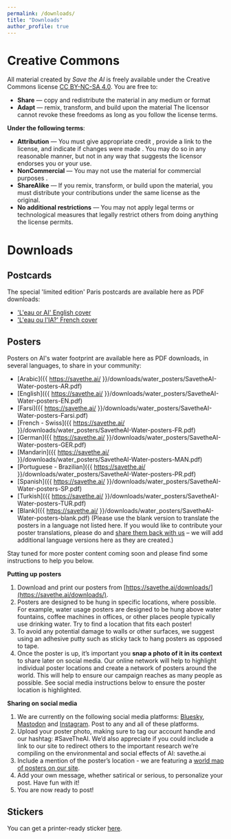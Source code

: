 ```yaml
---
permalink: /downloads/
title: "Downloads"
author_profile: true
---
```


# Creative Commons 

All material created by _Save the AI_ is freely available under the Creative Commons license [CC BY-NC-SA 4.0](https://creativecommons.org/licenses/by-nc-sa/4.0/).
You are free to:
- **Share** — copy and redistribute the material in any medium or format
- **Adapt** — remix, transform, and build upon the material
The licensor cannot revoke these freedoms as long as you follow the license terms.

**Under the following terms**:

- **Attribution** — You must give appropriate credit , provide a link to the license, and indicate if changes were made . You may do so in any reasonable manner, but not in any way that suggests the licensor endorses you or your use.
- **NonCommercial** — You may not use the material for commercial purposes .
- **ShareAlike** — If you remix, transform, or build upon the material, you must distribute your contributions under the same license as the original.
- **No additional restrictions** — You may not apply legal terms or technological measures that legally restrict others from doing anything the license permits.

# Downloads

## Postcards
The special 'limited edition' Paris postcards are available here as PDF downloads:
- ['L'eau or AI' English cover](https://github.com/user-attachments/files/18727189/SavetheAI-postcard-v1.5b.pdf)
- ['L'eau ou l'IA?' French cover](https://github.com/user-attachments/files/18727201/SavetheAI-postcard-v1.5a.pdf)


## Posters
Posters on AI's water footprint are available here as PDF downloads, in several languages, to share in your community:
- [Arabic]({{ https://savethe.ai/ }}/downloads/water_posters/SavetheAI-Water-posters-AR.pdf)
- [English]({{ https://savethe.ai/ }}/downloads/water_posters/SavetheAI-Water-posters-EN.pdf)
- [Farsi]({{ https://savethe.ai/ }}/downloads/water_posters/SavetheAI-Water-posters-Farsi.pdf)
- [French - Swiss]({{ https://savethe.ai/ }}/downloads/water_posters/SavetheAI-Water-posters-FR.pdf)
- [German]({{ https://savethe.ai/ }}/downloads/water_posters/SavetheAI-Water-posters-GER.pdf)
- [Mandarin]({{ https://savethe.ai/ }}/downloads/water_posters/SavetheAI-Water-posters-MAN.pdf)
- [Portuguese - Brazilian]({{ https://savethe.ai/ }}/downloads/water_posters/SavetheAI-Water-posters-PR.pdf)
- [Spanish]({{ https://savethe.ai/ }}/downloads/water_posters/SavetheAI-Water-posters-SP.pdf)
- [Turkish]({{ https://savethe.ai/ }}/downloads/water_posters/SavetheAI-Water-posters-TUR.pdf)
- [Blank]({{ https://savethe.ai/ }}/downloads/water_posters/SavetheAI-Water-posters-blank.pdf) (Please use the blank version to translate the posters in a language not listed here. If you would like to contribute your poster translations, 
please do and [share them back with us](https://savethe.ai/join-us/) – we will add additional language versions 
here as they are created.)

Stay tuned for more poster content coming soon and please find some instructions to help you below. 

**Putting up posters**

1. Download and print our posters from [https://savethe.ai/downloads/](https://savethe.ai/downloads/).
2. Posters are designed to be hung in specific locations, where possible. For example, water usage posters are designed to be hung above water fountains, coffee machines in offices, or other places people typically use drinking water. Try to find a location that fits each poster! 
3. To avoid any potential damage to walls or other surfaces, we suggest using an adhesive putty such as sticky tack to hang posters as opposed to tape. 
4. Once the poster is up, it’s important you **snap a photo of it in its context** to share later on social media. Our online network will help to highlight individual poster locations and create a network of posters around the world. This will help to ensure our campaign reaches as many people as possible. See social media instructions below to ensure the poster location is highlighted.

**Sharing on social media**

1. We are currently on the following social media platforms: [Bluesky](https://bsky.app/profile/savetheai.bsky.social), [Mastodon](https://mastodon.social/@savetheai) and [Instagram](https://www.instagram.com/savetheai/). Post to any and all of these platforms.
2. Upload your poster photo, making sure to tag our account handle and our hashtag: #SaveTheAI. We’d also appreciate if you could include a link to our site to redirect others to the important research we’re compiling on the environmental and social effects of AI: savethe.ai
3. Include a mention of the poster’s location - we are featuring a [world map of posters on our site](https://savethe.ai/locations).
4. Add your own message, whether satirical or serious, to personalize your post. Have fun with it!
5. You are now ready to post!

## Stickers
You can get a printer-ready sticker [here](/downloads/savetheAI-sticker.png).
